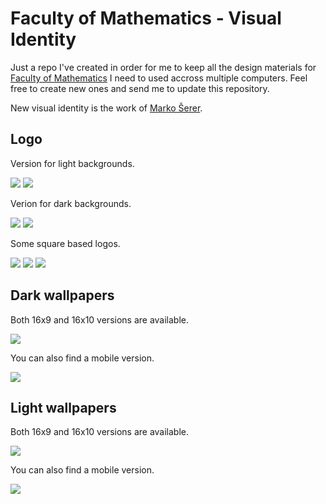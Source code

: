 Faculty of Mathematics - Visual Identity
==============================================================

Just a repo I've created in order for me to keep all the
design materials for [Faculty of Mathematics](http://www.matf.bg.ac.rs/) I need to used accross multiple computers. Feel free to create new ones and send me to update this repository.

New visual identity is the work of [Marko Šerer](https://www.linkedin.com/in/marko-%C5%A1erer-a13578123/).

Logo
---------------

Version for light backgrounds.

<img src="logo/black-srb.png">

<img src="logo/black-eng.png">

Verion for dark backgrounds.

<img src="logo/white-srb.png">

<img src="logo/white-eng.png">

Some square based logos.

<img src="logo/square-matf-dark.png">

<img src="logo/square-matf-grey.png">

<img src="logo/square-matf-light.png">

Dark wallpapers
--------------------

Both 16x9 and 16x10 versions are available.

<img src="wallpapers-dark/matf-dark-wallpaper-169.png">

You can also find a mobile version.

<img src="wallpapers-dark/matf-dark-wallpaper-portrait-1080x1920.png">

Light wallpapers
--------------------

Both 16x9 and 16x10 versions are available.

<img src="wallpapers-light/matf-light-wallpaper-169.png">

You can also find a mobile version.

<img src="wallpapers-light/matf-light-wallpaper-portrait-1080x1920.png">

